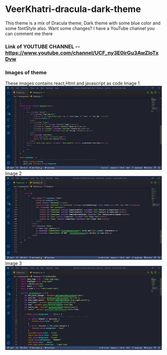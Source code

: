 # VeerKhatri-dracula-dark-theme
This theme is a mix of Dracula theme, Dark theme with some blue color and some fontStyle also. Want some changes? I have a YouTube channel you can comment me there 
### Link of YOUTUBE CHANNEL -- https://www.youtube.com/channel/UCF_ny3E0irGu3AwZloTxDvw
### Images of theme
These images contains react,Html and javascript as code 
Image 1
![image](pic1.jpg)
Image 2
![image](pic2.jpg)
Image 3
![image](pic3.jpg)